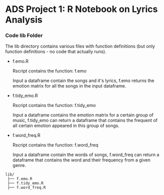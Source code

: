 # ADS Project 1:  R Notebook on Lyrics Analysis

### Code lib Folder

The lib directory contains various files with function definitions (but only function definitions - no code that actually runs).

+ f.emo.R

  Rscript contains the function: f.emo
  
  Input a dataframe contain the songs and it's lyrics, f.emo returns the emotion matrix for all the songs in the input dataframe.
  
+ f.tidy_emo.R

  Rscript contains the function: f.tidy_emo
  
  Input a dataframe contains the emotion matrix for a certain group of music, f.tidy_emo can return a dataframe that contains the frequent of all certain emotion appeared in this group of songs.

+ f.word_freq.R

  Rscript contains the function: f.word_freq
  
  Input a dataframe contain the words of songs, f.word_freq can return a dataframe that contains the word and their frequency from a given genre.

```
lib/
 ├── f.emo.R
 ├── f.tidy_emo.R
 ├── f.word_freq.R
```
